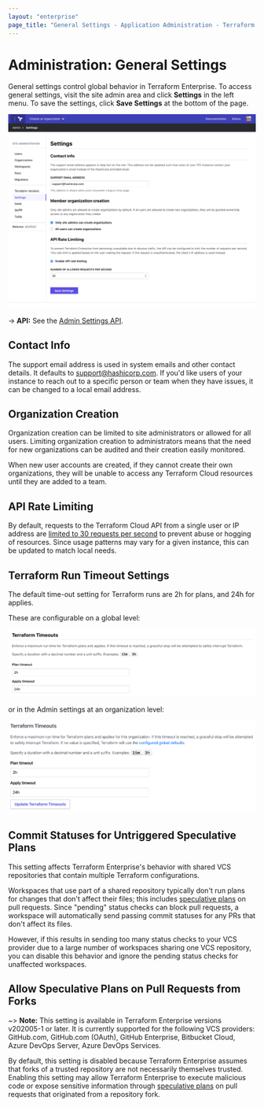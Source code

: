 ```yaml
---
layout: "enterprise"
page_title: "General Settings - Application Administration - Terraform Enterprise"
---
```


[speculative plans]: /docs/cloud/run/index.html#speculative-plans

# Administration: General Settings

General settings control global behavior in Terraform Enterprise. To access general settings, visit the site admin area and click **Settings** in the left menu. To save the settings, click **Save Settings** at the bottom of the page.

![screenshot: the Settings admin page](./images/admin-general.png)

-> **API:** See the [Admin Settings API](/docs/cloud/api/admin/settings.html).

## Contact Info

The support email address is used in system emails and other contact details. It defaults to support@hashicorp.com. If you'd like  users of your instance to reach out to a specific person or team when they have issues, it can be changed to a local email address.

## Organization Creation

Organization creation can be limited to site administrators or allowed for all users. Limiting organization creation to administrators means that the need for new organizations can be audited and their creation easily monitored.

When new user accounts are created, if they cannot create their own organizations, they will be unable to access any Terraform Cloud resources until they are added to a team.

## API Rate Limiting

By default, requests to the Terraform Cloud API from a single user or IP address are [limited to 30 requests per second](/docs/cloud/api/index.html#rate-limiting) to prevent abuse or hogging of resources. Since usage patterns may vary for a given instance, this can be updated to match local needs.

## Terraform Run Timeout Settings

The default time-out setting for Terraform runs are 2h for plans, and 24h for applies.

These are configurable on a global level:

![screenshot: global run timeout page](./images/admin-global-timeout-settings.png)

or in the Admin settings at an organization level:

![screenshot: organization run timeout page](./images/admin-org-timeout-settings.png)

## Commit Statuses for Untriggered Speculative Plans

This setting affects Terraform Enterprise's behavior with shared VCS repositories that contain multiple Terraform configurations.

Workspaces that use part of a shared repository typically don't run plans for changes that don't affect their files; this includes [speculative plans][] on pull requests. Since "pending" status checks can block pull requests, a workspace will automatically send passing commit statuses for any PRs that don't affect its files.

However, if this results in sending too many status checks to your VCS provider due to a large number of workspaces sharing one VCS repository, you can disable this behavior and ignore the pending status checks for unaffected workspaces.

## Allow Speculative Plans on Pull Requests from Forks

~> **Note:** This setting is available in Terraform Enterprise versions v202005-1 or later. It is currently supported for the following VCS providers: GitHub.com, GitHub.com (OAuth), GitHub Enterprise, Bitbucket Cloud, Azure DevOps Server, Azure DevOps Services.

By default, this setting is disabled because Terraform Enterprise assumes that forks of a trusted repository are not necessarily themselves trusted. Enabling this setting may allow Terraform Enterprise to execute malicious code or expose sensitive information through [speculative plans][] on pull requests that originated from a repository fork.